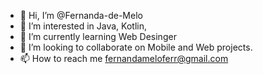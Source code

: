 - 👋 Hi, I’m @Fernanda-de-Melo
- 👀 I’m interested in Java, Kotlin, 
- 🌱 I’m currently learning Web Desinger
- 💞️ I’m looking to collaborate on Mobile and Web projects.
- 📫 How to reach me fernandameloferr@gmail.com

<!---
Fernanda-de-Melo/Fernanda-de-Melo is a ✨ special ✨ repository because its `README.md` (this file) appears on your GitHub profile.
You can click the Preview link to take a look at your changes.
--->

